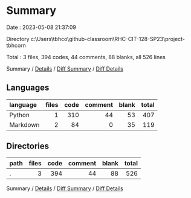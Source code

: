 # Summary

Date : 2023-05-08 21:37:09

Directory c:\\Users\\tbhco\\github-classroom\\RHC-CIT-128-SP23\\project-tbhcorn

Total : 3 files,  394 codes, 44 comments, 88 blanks, all 526 lines

Summary / [Details](details.md) / [Diff Summary](diff.md) / [Diff Details](diff-details.md)

## Languages
| language | files | code | comment | blank | total |
| :--- | ---: | ---: | ---: | ---: | ---: |
| Python | 1 | 310 | 44 | 53 | 407 |
| Markdown | 2 | 84 | 0 | 35 | 119 |

## Directories
| path | files | code | comment | blank | total |
| :--- | ---: | ---: | ---: | ---: | ---: |
| . | 3 | 394 | 44 | 88 | 526 |

Summary / [Details](details.md) / [Diff Summary](diff.md) / [Diff Details](diff-details.md)